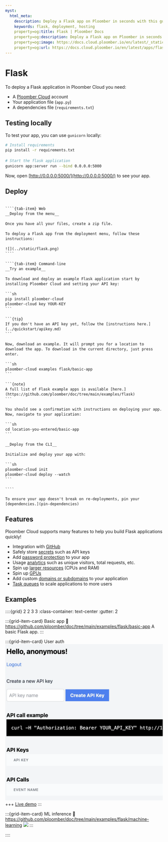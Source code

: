 ```yaml
---
myst:
  html_meta:
    description: Deploy a Flask app on Ploomber in seconds with this guide.
    keywords: flask, deployment, hosting
    property=og:title: Flask | Ploomber Docs
    property=og:description: Deploy a Flask app on Ploomber in seconds with this guide.
    property=og:image: https://docs.cloud.ploomber.io/en/latest/_static/opengraph-images-flask.png
    property=og:url: https://docs.cloud.ploomber.io/en/latest/apps/flask.html
---
```



# Flask

To deploy a Flask application in Ploomber Cloud you need:

- A [Ploomber Cloud](https://platform.ploomber.io/register?utm_source=flask&utm_medium=documentation) account
- Your application file (`app.py`)
- A dependencies file (`requirements.txt`)

## Testing locally

To test your app, you can use `gunicorn` locally:

```sh
# Install requirements
pip install -r requirements.txt

# Start the flask application
gunicorn app:server run --bind 0.0.0.0:5000
```

Now, open [http://0.0.0.0:5000/](http://0.0.0.0:5000/) to see your app.


## Deploy

`````{tab-set}

````{tab-item} Web
__Deploy from the menu__

Once you have all your files, create a zip file.

To deploy a Flask app from the deployment menu, follow these instructions:

![](../static/flask.png)
````

````{tab-item} Command-line
__Try an example__

To download and deploy an example Flask application start by installing Ploomber Cloud and setting your API key:

```sh
pip install ploomber-cloud
ploomber-cloud key YOUR-KEY
```

```{tip}
If you don't have an API key yet, follow the [instructions here.](../quickstart/apikey.md)
```

Now, download an example. It will prompt you for a location to download the app. To download in the current directory, just press enter.

```sh
ploomber-cloud examples flask/basic-app
```

```{note}
A full list of Flask example apps is available [here.](https://github.com/ploomber/doc/tree/main/examples/flask)
```

You should see a confirmation with instructions on deploying your app. Now, navigate to your application:

```sh
cd location-you-entered/basic-app
```

__Deploy from the CLI__

Initialize and deploy your app with:

```sh
ploomber-cloud init
ploomber-cloud deploy --watch
```

````
`````

```{tip}
To ensure your app doesn't break on re-deployments, pin your [dependencies.](pin-dependencies)
```

## Features

Ploomber Cloud supports many features to help you build Flask applications quickly!

- Integration with [GitHub](../user-guide/github.md)
- Safely store [secrets](../user-guide/secrets.md) such as API keys
- Add [password protection](../user-guide/password.md) to your app
- Usage [analytics](../user-guide/analytics.md) such as unique visitors, total requests, etc.
- Spin up [larger resources](../user-guide/resources.md) (CPUs and RAM)
- Spin up [GPUs](../user-guide/gpu.md)
- Add custom [domains or subdomains](../user-guide/custom-domains.md) to your application
- [Task queues](task-queues) to scale applications to more users


## Examples

::::{grid} 2 2 3 3
:class-container: text-center
:gutter: 2

:::{grid-item-card} Basic app
:link: https://github.com/ploomber/doc/tree/main/examples/flask/basic-app
A basic Flask app.
:::

:::{grid-item-card} User auth
[![](../../examples/flask/login/screenshot.webp)](https://github.com/ploomber/doc/tree/main/examples/flask/login)
+++
[Live demo](https://empty-haze-3369.ploomberapp.io)
:::

:::{grid-item-card} ML inference
:link: https://github.com/ploomber/doc/tree/main/examples/flask/machine-learning
![](https://github.com/ploomber/doc/raw/main/examples/flask/machine-learning/screenshot.webp)
:::

::::

